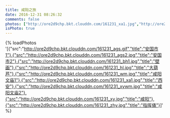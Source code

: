```yaml
---
title: 咸阳之旅
date: 2016-12-31 08:26:32
comments: false
photos: ["http://ore2d9chp.bkt.clouddn.com/161231_xa1.jpg","http://ore2d9chp.bkt.clouddn.com/161231_xywm.jpg","http://ore2d9chp.bkt.clouddn.com/161231_xy.jpg"]
isPhoto: true
---
```



 {% loadPhotos '[{"src":"http://ore2d9chp.bkt.clouddn.com/161231_ags.gif","title":"安国市1"},{"src":"http://ore2d9chp.bkt.clouddn.com/161231_ags2.jpg","title":"安国市2"},{"src":"http://ore2d9chp.bkt.clouddn.com/161231_bh1.jpg","title":"壁画"},{"src":"http://ore2d9chp.bkt.clouddn.com/161231_hl.jpg","title":"大葫芦"},{"src":"http://ore2d9chp.bkt.clouddn.com/161231_wm.jpg","title":"咸阳文庙1"},{"src":"http://ore2d9chp.bkt.clouddn.com/161231_xa1.jpg","title":"西安"},{"src":"http://ore2d9chp.bkt.clouddn.com/161231_xywm.jpg","title":"咸阳文庙2"},{"src":"http://ore2d9chp.bkt.clouddn.com/161231_xy.jpg","title":"咸阳"},{"src":"http://ore2d9chp.bkt.clouddn.com/161231_zhy.jpg","title":"指挥俑"}]' %}


   
   